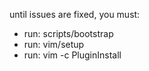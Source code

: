 until issues are fixed, you must:
 - run: scripts/bootstrap
 - run: vim/setup
 - run: vim -c PluginInstall
